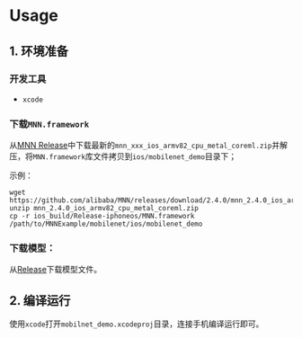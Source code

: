 # Usage

## 1. 环境准备

### 开发工具
- `xcode`


### 下载`MNN.framework`
从[MNN Release](https://github.com/alibaba/MNN/releases)中下载最新的`mnn_xxx_ios_armv82_cpu_metal_coreml.zip`并解压，将`MNN.framework`库文件拷贝到`ios/mobilenet_demo`目录下；

示例：
```
wget https://github.com/alibaba/MNN/releases/download/2.4.0/mnn_2.4.0_ios_armv82_cpu_metal_coreml.zip
unzip mnn_2.4.0_ios_armv82_cpu_metal_coreml.zip
cp -r ios_build/Release-iphoneos/MNN.framework /path/to/MNNExample/mobilenet/ios/mobilenet_demo
```

### 下载模型：
从[Release](https://github.com/wangzhaode/mobilenet-mnn/releases/tag/v1.0)下载模型文件。

## 2. 编译运行

使用`xcode`打开`mobilnet_demo.xcodeproj`目录，连接手机编译运行即可。
